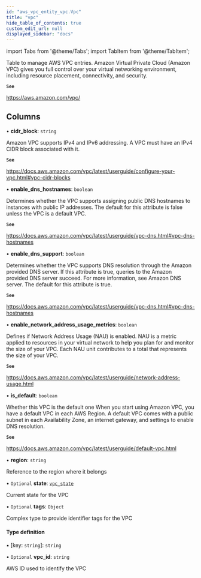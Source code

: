 ```yaml
---
id: "aws_vpc_entity_vpc.Vpc"
title: "vpc"
hide_table_of_contents: true
custom_edit_url: null
displayed_sidebar: "docs"
---
```


import Tabs from '@theme/Tabs';
import TabItem from '@theme/TabItem';

Table to manage AWS VPC entries.
Amazon Virtual Private Cloud (Amazon VPC) gives you full control over your virtual networking
environment, including resource placement, connectivity, and security.

**`See`**

https://aws.amazon.com/vpc/

## Columns

• **cidr\_block**: `string`

Amazon VPC supports IPv4 and IPv6 addressing. A VPC must have an IPv4 CIDR block associated with it.

**`See`**

https://docs.aws.amazon.com/vpc/latest/userguide/configure-your-vpc.html#vpc-cidr-blocks

• **enable\_dns\_hostnames**: `boolean`

Determines whether the VPC supports assigning public DNS hostnames to instances with public IP addresses.
The default for this attribute is false unless the VPC is a default VPC.

**`See`**

https://docs.aws.amazon.com/vpc/latest/userguide/vpc-dns.html#vpc-dns-hostnames

• **enable\_dns\_support**: `boolean`

Determines whether the VPC supports DNS resolution through the Amazon provided DNS server.
If this attribute is true, queries to the Amazon provided DNS server succeed.
For more information, see Amazon DNS server. The default for this attribute is true.

**`See`**

https://docs.aws.amazon.com/vpc/latest/userguide/vpc-dns.html#vpc-dns-hostnames

• **enable\_network\_address\_usage\_metrics**: `boolean`

Defines if Network Address Usage (NAU) is enabled. NAU is a metric applied to resources
in your virtual network to help you plan for and monitor the size of your VPC.
Each NAU unit contributes to a total that represents the size of your VPC.

**`See`**

https://docs.aws.amazon.com/vpc/latest/userguide/network-address-usage.html

• **is\_default**: `boolean`

Whether this VPC is the default one
When you start using Amazon VPC, you have a default VPC in each AWS Region.
A default VPC comes with a public subnet in each Availability Zone,
an internet gateway, and settings to enable DNS resolution.

**`See`**

https://docs.aws.amazon.com/vpc/latest/userguide/default-vpc.html

• **region**: `string`

Reference to the region where it belongs

• `Optional` **state**: [`vpc_state`](../enums/aws_vpc_entity_vpc.VpcState.md)

Current state for the VPC

• `Optional` **tags**: `Object`

Complex type to provide identifier tags for the VPC

#### Type definition

▪ [key: `string`]: `string`

• `Optional` **vpc\_id**: `string`

AWS ID used to identify the VPC
